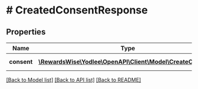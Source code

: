 # # CreatedConsentResponse

## Properties

Name | Type | Description | Notes
------------ | ------------- | ------------- | -------------
**consent** | [**\RewardsWise\Yodlee\OpenAPI\Client\Model\CreateConsent[]**](CreateConsent.md) |  | [optional] [readonly]

[[Back to Model list]](../../README.md#models) [[Back to API list]](../../README.md#endpoints) [[Back to README]](../../README.md)
